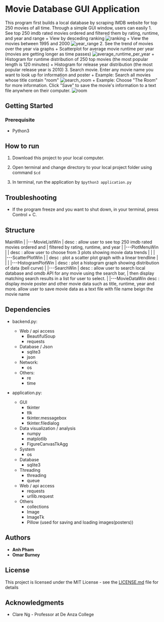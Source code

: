 # Movie Database GUI Application	

This program first builds a local database by scraping IMDB website for top 250 movies of all time.
Through a simple GUI window, users can easily 
	1. See top 250 imdb rated movies ordered and filtered them by rating, runtime, and year and range
		+ View by desceding ranking
			![ranking]()
		+ View the movies between 1995 and 2000 
			![year_range]()
	2. See the trend of movies over the year via graphs
		+ Scatterplot for average movie runtime per year (movies are getting longer as time passes)
			![average_runtime_per_year]()
		+ Histogram for runtime distribution of 250 top movies (the most popular length is 120 minutes)
		+ Histogram for release year distribution (the most popular release year is 2010)
	3. Search movie. Enter any movie name you want to look up for information and poster
		+ Example: Search all movies whose title contain "room"
			![search_room]()
		+ Example: Choose "The Room" for more information. Click "Save" to save the movie's information to a text file anywhere on their computer.
			![room]()



## Getting Started
### Prerequisite
+  Python3

## How to run

1. Download this project to your local computer.

2. Open terminal and change directory to your local project folder using command `$cd`

3. In terminal, run the application by `$python3 application.py`

## Troubleshooting

- If the program freeze and you want to shut down, in your terminal, press Control + C.
## Structure

MainWin
   |
   |---MovieListWin
   |          desc : allow user to see top 250 imdb rated movies ordered and
   |                 filtered by rating, runtime, and year
   |
   |---PlotMenuWin
   |      |   desc : allow user to choose from 3 plots showing movie data trends
   |      |
   |      |---ScatterPlotWin
   |      |      desc : plot a scatter plot graph with a linear trendline
   |      |
   |      |---HistogramPlotWin
   |             desc : plot a histogram graph showing distribution of data (bell curve)
   |
   |---SearchWin
          |   desc : allow user to search local database and omdb API for any movie using the search bar,
          |          then display matching search results in a list for user to select.
          |
          |---MovieDataWin
                 desc : display movie poster and other movie data such as title, runtime, year and more.
                        allow user to save movie data as a text file with file name beign the movie name

## Dependencies

- backend.py:
    + Web / api access
        - BeautifulSoup
        - requests
    + Database / Json
        - sqlite3
        - json
    + Network:
        - os
    + Others:
        - re
        - time


- application.py:
    + GUI
        - tkinter
        - ttk
        - tkinter.messagebox
        - tkinter.filedialog
    + Data visualization / analysis
        - numpy
        - matplotlib
        - FigureCanvasTkAgg
    + System
        - os
    + Database
        - sqlite3
    + Threading
        - threading
        - queue
    + Web / api access
        - requests
        - urllib.request
    + Others
        - collections
        - Image
        - ImageTk
		- Pillow  (used for saving and loading images(posters))

## Authors

* **Anh Pham**
* **Omar Burney**

## License

This project is licensed under the MIT License - see the [LICENSE.md](LICENSE.md) file for details

## Acknowledgments

* Clare Ng - Professor at De Anza College